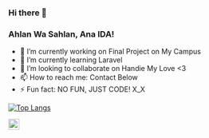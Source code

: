 ### Hi there 👋

<!--
**dwinurhidayah/dwinurhidayah** is a ✨ _special_ ✨ repository because its `README.md` (this file) appears on your GitHub profile.

Here are some ideas to get you started:
-->
### Ahlan Wa Sahlan, Ana IDA!

- 🔭 I’m currently working on Final Project on My Campus
- 🌱 I’m currently learning Laravel
- 👯 I’m looking to collaborate on Handie My Love <3
- 📫 How to reach me: Contact Below
- ⚡ Fun fact: NO FUN, JUST CODE! X_X

[![Top Langs](https://github-readme-stats.vercel.app/api/top-langs/?username=dwinurhidayah)](https://github.com/anuraghazra/github-readme-stats)

[<img align="left" alt="dnurhidayah_ | Instagram" width="22px" src="https://cdn.jsdelivr.net/npm/simple-icons@v3/icons/instagram.svg" />][instagram]


[instagram]: https://instagram.com/dnurhidayah_
